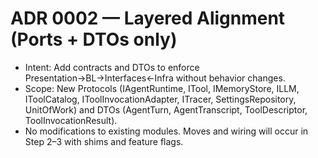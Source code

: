 # ADR 0002 — Layered Alignment (Ports + DTOs only)

- Intent: Add contracts and DTOs to enforce Presentation→BL→Interfaces←Infra without behavior changes.
- Scope: New Protocols (IAgentRuntime, ITool, IMemoryStore, ILLM, IToolCatalog, IToolInvocationAdapter, ITracer, SettingsRepository, UnitOfWork) and DTOs (AgentTurn, AgentTranscript, ToolDescriptor, ToolInvocationResult).
- No modifications to existing modules. Moves and wiring will occur in Step 2–3 with shims and feature flags.